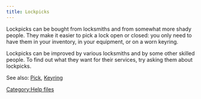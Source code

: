 ```yaml
---
title: Lockpicks
---
```


Lockpicks can be bought from locksmiths and from somewhat more shady
people. They make it easier to pick a lock open or closed: you only need
to have them in your inventory, in your equipment, or on a worn keyring.

Lockpicks can be improved by various locksmiths and by some other
skilled people. To find out what they want for their services, try
asking them about lockpicks.

See also: [Pick](Pick "wikilink"), [Keyring](Keyring "wikilink")

[Category:Help files](Category:Help_files "wikilink")